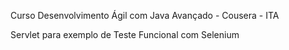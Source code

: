 Curso Desenvolvimento Ágil com Java Avançado - Cousera - ITA

Servlet para exemplo de Teste Funcional com Selenium